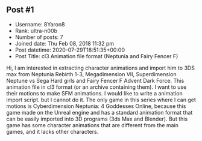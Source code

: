 ## Post #1
- Username: 8Yaron8
- Rank: ultra-n00b
- Number of posts: 7
- Joined date: Thu Feb 08, 2018 11:32 pm
- Post datetime: 2020-07-29T18:51:35+00:00
- Post Title: cl3 Animation file format (Neptunia and Fairy Fencer F)

Hi, I am interested in extracting character animations and import him to 3DS max from Neptunia Rebirth 1-3, Megadimension VII, Superdimension Neptune vs Sega Hard girls and Fairy Fencer F Advent Dark Force. This animation file in cl3 format (or an archive containing them). I want to use their motions to make SFM animations. I would like to write a animation import script. but I cannot do it.
The only game in this series where I can get motions is Cyberdimension Neptunia: 4 Goddesses Online, because this game made on the Unreal engine and has a standard animation format that can be easily imported into 3D programs (3ds Max and Blender). But this game has some character animations that are different from the main games, and it lacks other characters.
